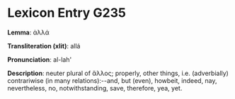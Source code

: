 # Lexicon Entry G235

**Lemma**: ἀλλά

**Transliteration (xlit)**: allá

**Pronunciation**: al-lah'

**Description**:
neuter plural of ἄλλος; properly, other things, i.e. (adverbially) contrariwise (in many relations):--and, but (even), howbeit, indeed, nay, nevertheless, no, notwithstanding, save, therefore, yea, yet.
